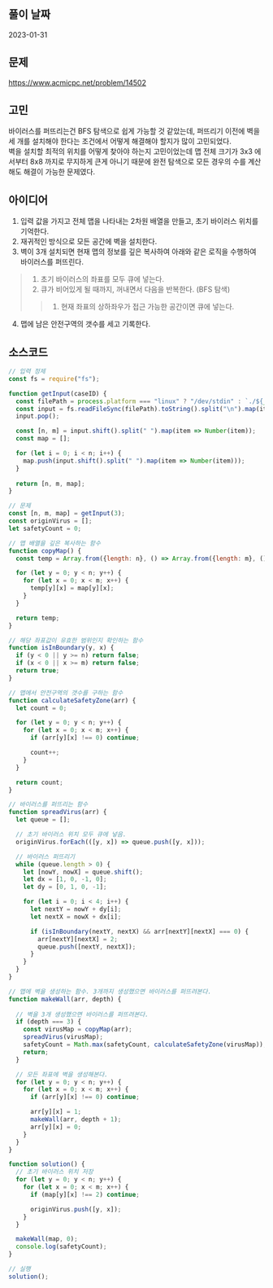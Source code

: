 ## 풀이 날짜
2023-01-31

## 문제
https://www.acmicpc.net/problem/14502

## 고민
바이러스를 퍼뜨리는건 BFS 탐색으로 쉽게 가능할 것 같았는데, 퍼뜨리기 이전에 벽을 세 개를 설치해야 한다는 조건에서 어떻게 해결해야 할지가 많이 고민되었다.  
벽을 설치할 최적의 위치를 어떻게 찾아야 하는지 고민이었는데 맵 전체 크기가 3x3 에서부터 8x8 까지로 무지하게 큰게 아니기 때문에 완전 탐색으로 모든 경우의 수를 계산해도 해결이 가능한 문제였다.

## 아이디어
1. 입력 값을 가지고 전체 맵을 나타내는 2차원 배열을 만들고, 초기 바이러스 위치를 기억한다.
2. 재귀적인 방식으로 모든 공간에 벽을 설치한다.
3. 벽이 3개 설치되면 현재 맵의 정보를 깊은 복사하여 아래와 같은 로직을 수행하여 바이러스를 퍼뜨린다.
> 1. 초기 바이러스의 좌표를 모두 큐에 넣는다.
> 2. 큐가 비어있게 될 때까지, 꺼내면서 다음을 반복한다. (BFS 탐색)  
> > 1. 현재 좌표의 상하좌우가 접근 가능한 공간이면 큐에 넣는다.
4. 맵에 남은 안전구역의 갯수를 세고 기록한다.

## 소스코드
```js
// 입력 정제
const fs = require("fs");

function getInput(caseID) {
  const filePath = process.platform === "linux" ? "/dev/stdin" : `./${__dirname.split('\\').pop()}/i${caseID}.txt`;
  const input = fs.readFileSync(filePath).toString().split("\n").map(item => item.trim());
  input.pop();

  const [n, m] = input.shift().split(" ").map(item => Number(item));
  const map = [];

  for (let i = 0; i < n; i++) {
    map.push(input.shift().split(" ").map(item => Number(item)));
  }
  
  return [n, m, map];
}

// 문제
const [n, m, map] = getInput(3);
const originVirus = [];
let safetyCount = 0;

// 맵 배열을 깊은 복사하는 함수
function copyMap() {
  const temp = Array.from({length: n}, () => Array.from({length: m}, () => undefined));

  for (let y = 0; y < n; y++) {
    for (let x = 0; x < m; x++) {
      temp[y][x] = map[y][x];
    }
  }

  return temp;
}

// 해당 좌표값이 유효한 범위인지 확인하는 함수
function isInBoundary(y, x) {
  if (y < 0 || y >= n) return false;
  if (x < 0 || x >= m) return false;
  return true;
}

// 맵에서 안전구역의 갯수를 구하는 함수
function calculateSafetyZone(arr) {
  let count = 0;

  for (let y = 0; y < n; y++) {
    for (let x = 0; x < m; x++) {
      if (arr[y][x] !== 0) continue;

      count++;
    }
  }

  return count;
}

// 바이러스를 퍼뜨리는 함수
function spreadVirus(arr) {
  let queue = [];

  // 초기 바이러스 위치 모두 큐에 넣음.
  originVirus.forEach(([y, x]) => queue.push([y, x]));

  // 바이러스 퍼뜨리기
  while (queue.length > 0) {
    let [nowY, nowX] = queue.shift();
    let dx = [1, 0, -1, 0];
    let dy = [0, 1, 0, -1];

    for (let i = 0; i < 4; i++) {
      let nextY = nowY + dy[i];
      let nextX = nowX + dx[i];

      if (isInBoundary(nextY, nextX) && arr[nextY][nextX] === 0) {
        arr[nextY][nextX] = 2;
        queue.push([nextY, nextX]);
      }
    }
  }
}

// 맵에 벽을 생성하는 함수. 3개까지 생성했으면 바이러스를 퍼뜨려본다.
function makeWall(arr, depth) {
  
  // 벽을 3개 생성했으면 바이러스를 퍼뜨려본다.
  if (depth === 3) {
    const virusMap = copyMap(arr);
    spreadVirus(virusMap);
    safetyCount = Math.max(safetyCount, calculateSafetyZone(virusMap));
    return;
  }

  // 모든 좌표에 벽을 생성해본다.
  for (let y = 0; y < n; y++) {
    for (let x = 0; x < m; x++) {
      if (arr[y][x] !== 0) continue;

      arr[y][x] = 1;
      makeWall(arr, depth + 1);
      arr[y][x] = 0;
    }
  }
}

function solution() {
  // 초기 바이러스 위치 저장
  for (let y = 0; y < n; y++) {
    for (let x = 0; x < m; x++) {
      if (map[y][x] !== 2) continue;

      originVirus.push([y, x]);
    }
  }

  makeWall(map, 0);
  console.log(safetyCount);
}

// 실행
solution();
```
